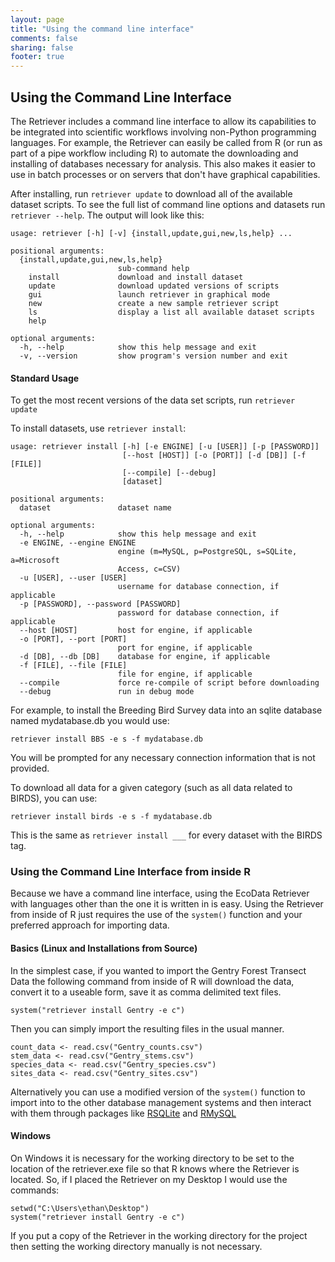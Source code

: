 ```yaml
---
layout: page
title: "Using the command line interface"
comments: false
sharing: false
footer: true
---
```


Using the Command Line Interface
--------------------------------

The Retriever includes a command line interface to allow its
capabilities to be integrated into scientific workflows involving
non-Python programming languages. For example, the Retriever can easily
be called from R (or run as part of a pipe workflow including R) to
automate the downloading and installing of databases necessary for
analysis. This also makes it easier to use in batch processes or on
servers that don't have graphical capabilities.

After installing, run `retriever update` to download all of the
available dataset scripts. To see the full list of command line options
and datasets run `retriever --help`. The output will look like this:

    usage: retriever [-h] [-v] {install,update,gui,new,ls,help} ...

    positional arguments:
      {install,update,gui,new,ls,help}
                            sub-command help
        install             download and install dataset
        update              download updated versions of scripts
        gui                 launch retriever in graphical mode
        new                 create a new sample retriever script
        ls                  display a list all available dataset scripts
        help

    optional arguments:
      -h, --help            show this help message and exit
      -v, --version         show program's version number and exit

#### Standard Usage

To get the most recent versions of the data set scripts, run
`retriever update`

To install datasets, use `retriever install`:

    usage: retriever install [-h] [-e ENGINE] [-u [USER]] [-p [PASSWORD]]
                             [--host [HOST]] [-o [PORT]] [-d [DB]] [-f [FILE]]
                             [--compile] [--debug]
                             [dataset]

    positional arguments:
      dataset               dataset name

    optional arguments:
      -h, --help            show this help message and exit
      -e ENGINE, --engine ENGINE
                            engine (m=MySQL, p=PostgreSQL, s=SQLite, a=Microsoft
                            Access, c=CSV)
      -u [USER], --user [USER]
                            username for database connection, if applicable
      -p [PASSWORD], --password [PASSWORD]
                            password for database connection, if applicable
      --host [HOST]         host for engine, if applicable
      -o [PORT], --port [PORT]
                            port for engine, if applicable
      -d [DB], --db [DB]    database for engine, if applicable
      -f [FILE], --file [FILE]
                            file for engine, if applicable
      --compile             force re-compile of script before downloading
      --debug               run in debug mode

For example, to install the Breeding Bird Survey data into an sqlite
database named mydatabase.db you would use:

    retriever install BBS -e s -f mydatabase.db

You will be prompted for any necessary connection information that is
not provided.

To download all data for a given category (such as all data related to
BIRDS), you can use:

    retriever install birds -e s -f mydatabase.db

This is the same as `retriever install ___` for every dataset with the
BIRDS tag.

### Using the Command Line Interface from inside R

Because we have a command line interface, using the EcoData Retriever
with languages other than the one it is written in is easy. Using the
Retriever from inside of R just requires the use of the `system()`
function and your preferred approach for importing data.

#### Basics (Linux and Installations from Source)

In the simplest case, if you wanted to import the Gentry Forest Transect
Data the following command from inside of R will download the data,
convert it to a useable form, save it as comma delimited text files.

    system("retriever install Gentry -e c")

Then you can simply import the resulting files in the usual manner.

    count_data <- read.csv("Gentry_counts.csv")
    stem_data <- read.csv("Gentry_stems.csv")
    species_data <- read.csv("Gentry_species.csv")
    sites_data <- read.csv("Gentry_sites.csv")

Alternatively you can use a modified version of the `system()` function
to import into to the other database management systems and then
interact with them through packages like
[RSQLite](http://cran.r-project.org/web/packages/RSQLite/index.html) and
[RMySQL](http://cran.r-project.org/web/packages/RMySQL/index.html)

#### Windows

On Windows it is necessary for the working directory to be set to the
location of the retriever.exe file so that R knows where the Retriever
is located. So, if I placed the Retriever on my Desktop I would use the
commands:

    setwd("C:\Users\ethan\Desktop")
    system("retriever install Gentry -e c")

If you put a copy of the Retriever in the working directory for the
project then setting the working directory manually is not necessary.
